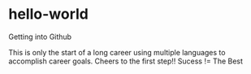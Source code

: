 # hello-world
Getting into Github

This is only the start of a long career using multiple languages to accomplish career goals. Cheers to the first step!!
Sucess != The Best
